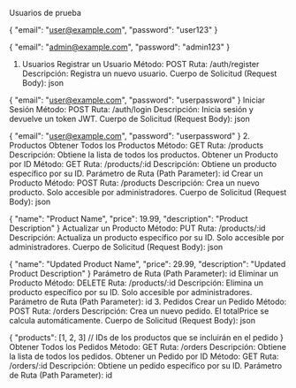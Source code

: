 Usuarios de prueba 

{
  "email": "user@example.com",
  "password": "user123"
}

{
  "email": "admin@example.com",
  "password": "admin123"
}
1. Usuarios
Registrar un Usuario
Método: POST
Ruta: /auth/register
Descripción: Registra un nuevo usuario.
Cuerpo de Solicitud (Request Body):
json

{
  "email": "user@example.com",
  "password": "userpassword"
}
Iniciar Sesión
Método: POST
Ruta: /auth/login
Descripción: Inicia sesión y devuelve un token JWT.
Cuerpo de Solicitud (Request Body):
json

{
  "email": "user@example.com",
  "password": "userpassword"
}
2. Productos
Obtener Todos los Productos
Método: GET
Ruta: /products
Descripción: Obtiene la lista de todos los productos.
Obtener un Producto por ID
Método: GET
Ruta: /products/:id
Descripción: Obtiene un producto específico por su ID.
Parámetro de Ruta (Path Parameter): id
Crear un Producto
Método: POST
Ruta: /products
Descripción: Crea un nuevo producto. Solo accesible por administradores.
Cuerpo de Solicitud (Request Body):
json

{
  "name": "Product Name",
  "price": 19.99,
  "description": "Product Description"
}
Actualizar un Producto
Método: PUT
Ruta: /products/:id
Descripción: Actualiza un producto específico por su ID. Solo accesible por administradores.
Cuerpo de Solicitud (Request Body):
json

{
  "name": "Updated Product Name",
  "price": 29.99,
  "description": "Updated Product Description"
}
Parámetro de Ruta (Path Parameter): id
Eliminar un Producto
Método: DELETE
Ruta: /products/:id
Descripción: Elimina un producto específico por su ID. Solo accesible por administradores.
Parámetro de Ruta (Path Parameter): id
3. Pedidos
Crear un Pedido
Método: POST
Ruta: /orders
Descripción: Crea un nuevo pedido. El totalPrice se calcula automáticamente.
Cuerpo de Solicitud (Request Body):
json

{
  "products": [1, 2, 3] // IDs de los productos que se incluirán en el pedido
}
Obtener Todos los Pedidos
Método: GET
Ruta: /orders
Descripción: Obtiene la lista de todos los pedidos.
Obtener un Pedido por ID
Método: GET
Ruta: /orders/:id
Descripción: Obtiene un pedido específico por su ID.
Parámetro de Ruta (Path Parameter): id